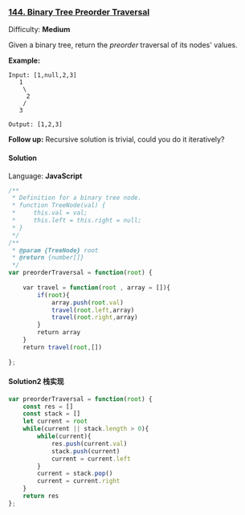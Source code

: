 ### [144\. Binary Tree Preorder Traversal](https://leetcode.com/problems/binary-tree-preorder-traversal/)

Difficulty: **Medium**


Given a binary tree, return the _preorder_ traversal of its nodes' values.

**Example:**

```
Input: [1,null,2,3]
   1
    \
     2
    /
   3

Output: [1,2,3]
```

**Follow up:** Recursive solution is trivial, could you do it iteratively?


#### Solution

Language: **JavaScript**

```javascript
/**
 * Definition for a binary tree node.
 * function TreeNode(val) {
 *     this.val = val;
 *     this.left = this.right = null;
 * }
 */
/**
 * @param {TreeNode} root
 * @return {number[]}
 */
var preorderTraversal = function(root) {
    
    var travel = function(root , array = []){
        if(root){
            array.push(root.val)
            travel(root.left,array)
            travel(root.right,array)
        }
        return array
    }
    return travel(root,[])
    
};
```


#### Solution2 栈实现
```js
var preorderTraversal = function(root) {
    const res = []
    const stack = []
    let current = root
    while(current || stack.length > 0){
        while(current){
            res.push(current.val)
            stack.push(current)
            current = current.left
        }
        current = stack.pop()
        current = current.right
    }
    return res
};
```
